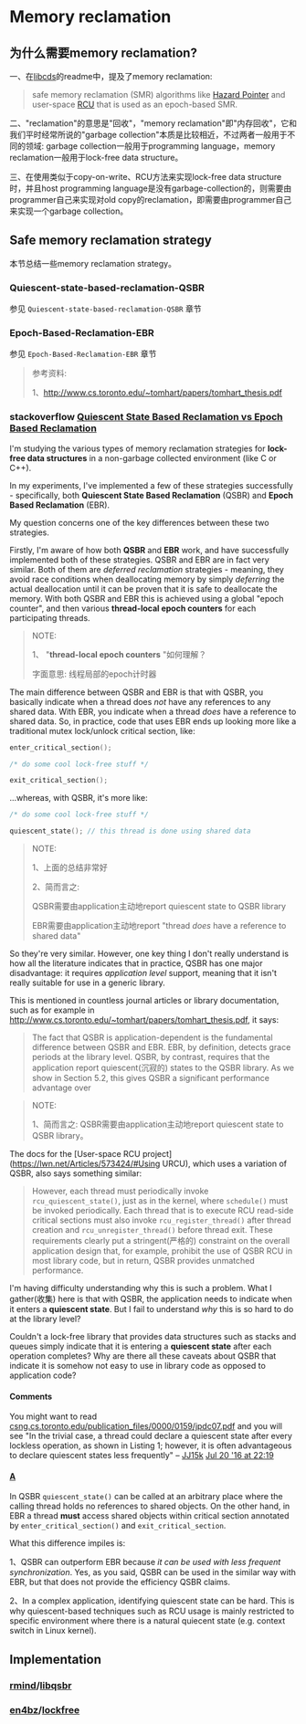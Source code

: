 # Memory reclamation

## 为什么需要memory reclamation?

一、在[libcds](https://github.com/khizmax/libcds)的readme中，提及了memory reclamation:

> safe memory reclamation (SMR) algorithms like [Hazard Pointer](http://en.wikipedia.org/wiki/Hazard_pointer) and user-space [RCU](http://en.wikipedia.org/wiki/Read-copy-update) that is used as an epoch-based SMR.

二、"reclamation"的意思是"回收"，"memory reclamation"即"内存回收"，它和我们平时经常所说的"garbage collection"本质是比较相近，不过两者一般用于不同的领域: garbage collection一般用于programming language，memory reclamation一般用于lock-free data structure。

三、在使用类似于copy-on-write、RCU方法来实现lock-free data structure时，并且host programming language是没有garbage-collection的，则需要由programmer自己来实现对old copy的reclamation，即需要由programmer自己来实现一个garbage collection。

## Safe memory reclamation strategy

本节总结一些memory reclamation strategy。



### Quiescent-state-based-reclamation-QSBR

参见 `Quiescent-state-based-reclamation-QSBR` 章节



### Epoch-Based-Reclamation-EBR

参见 `Epoch-Based-Reclamation-EBR` 章节





> 参考资料:
>
> 1、http://www.cs.toronto.edu/~tomhart/papers/tomhart_thesis.pdf





### stackoverflow [Quiescent State Based Reclamation vs Epoch Based Reclamation](https://stackoverflow.com/questions/36573370/quiescent-state-based-reclamation-vs-epoch-based-reclamation)

I'm studying the various types of memory reclamation strategies for **lock-free data structures** in a non-garbage collected environment (like C or C++).

In my experiments, I've implemented a few of these strategies successfully - specifically, both **Quiescent State Based Reclamation** (QSBR) and **Epoch Based Reclamation** (EBR).

My question concerns one of the key differences between these two strategies.

Firstly, I'm aware of how both **QSBR** and **EBR** work, and have successfully implemented both of these strategies. QSBR and EBR are in fact very similar. Both of them are *deferred reclamation* strategies - meaning, they avoid race conditions when deallocating memory by simply *deferring* the actual deallocation until it can be proven that it is safe to deallocate the memory. With both QSBR and EBR this is achieved using a global "epoch counter", and then various **thread-local epoch counters** for each participating threads.

> NOTE: 
>
> 1、 "**thread-local epoch counters** "如何理解？
>
> 字面意思: 线程局部的epoch计时器

The main difference between QSBR and EBR is that with QSBR, you basically indicate when a thread does *not* have any references to any shared data. With EBR, you indicate when a thread *does* have a reference to shared data. So, in practice, code that uses EBR ends up looking more like a traditional mutex lock/unlock critical section, like:

```C++
enter_critical_section();

/* do some cool lock-free stuff */

exit_critical_section();
```

...whereas, with QSBR, it's more like:

```C++
/* do some cool lock-free stuff */

quiescent_state(); // this thread is done using shared data
```

> NOTE: 
>
> 1、上面的总结非常好
>
> 2、简而言之: 
>
> QSBR需要由application主动地report quiescent state to QSBR library
>
> EBR需要由application主动地report "thread *does* have a reference to shared data"



So they're very similar. However, one key thing I don't really understand is how all the literature indicates that in practice, QSBR has one major disadvantage: it requires *application level* support, meaning that it isn't really suitable for use in a generic library.

This is mentioned in countless journal articles or library documentation, such as for example in http://www.cs.toronto.edu/~tomhart/papers/tomhart_thesis.pdf, it says:

> The fact that QSBR is application-dependent is the fundamental difference between QSBR and EBR. EBR, by definition, detects grace periods at the library level. QSBR, by contrast, requires that the application report quiescent(沉寂的) states to the QSBR library. As we show in Section 5.2, this gives QSBR a significant performance advantage over

> NOTE: 
>
> 1、简而言之: QSBR需要由application主动地report quiescent state to QSBR library。

The docs for the [User-space RCU project](https://lwn.net/Articles/573424/#Using URCU), which uses a variation of QSBR, also says something similar:

> However, each thread must periodically invoke `rcu_quiescent_state()`, just as in the kernel, where `schedule()` must be invoked periodically. Each thread that is to execute RCU read-side critical sections must also invoke `rcu_register_thread()` after thread creation and `rcu_unregister_thread()` before thread exit. These requirements clearly put a stringent(严格的) constraint on the overall application design that, for example, prohibit the use of QSBR RCU in most library code, but in return, QSBR provides unmatched performance.

I'm having difficulty understanding why this is such a problem. What I gather(收集) here is that with QSBR, the application needs to indicate when it enters a **quiescent state**. But I fail to understand *why* this is so hard to do at the library level?

Couldn't a lock-free library that provides data structures such as stacks and queues simply indicate that it is entering a **quiescent state** after each operation completes? Why are there all these caveats about QSBR that indicate it is somehow not easy to use in library code as opposed to application code?

#### Comments

You might want to read [csng.cs.toronto.edu/publication_files/0000/0159/jpdc07.pdf](http://csng.cs.toronto.edu/publication_files/0000/0159/jpdc07.pdf) and you will see "In the trivial case, a thread could declare a quiescent state after every lockless operation, as shown in Listing 1; however, it is often advantageous to declare quiescent states less frequently" – [JJ15k](https://stackoverflow.com/users/1514498/jj15k) [Jul 20 '16 at 22:19](https://stackoverflow.com/questions/36573370/quiescent-state-based-reclamation-vs-epoch-based-reclamation#comment64385038_36573370) 

#### [A](https://stackoverflow.com/a/42224909)



In QSBR `quiescent_state()` can be called at an arbitrary place where the calling thread holds no references to shared objects. On the other hand, in EBR a thread **must** access shared objects within critical section annotated by `enter_critical_section()` and `exit_critical_section`.

What this difference impiles is:

1、QSBR can outperform EBR because *it can be used with less frequent synchronization*. Yes, as you said, QSBR can be used in the similar way with EBR, but that does not provide the efficiency QSBR claims.

2、In a complex application, identifying quiescent state can be hard. This is why quiescent-based techniques such as RCU usage is mainly restricted to specific environment where there is a natural quiecent state (e.g. context switch in Linux kernel).



## Implementation

### [rmind](https://github.com/rmind)/**[libqsbr](https://github.com/rmind/libqsbr)**



### [en4bz](https://github.com/en4bz)/**[lockfree](https://github.com/en4bz/lockfree)**